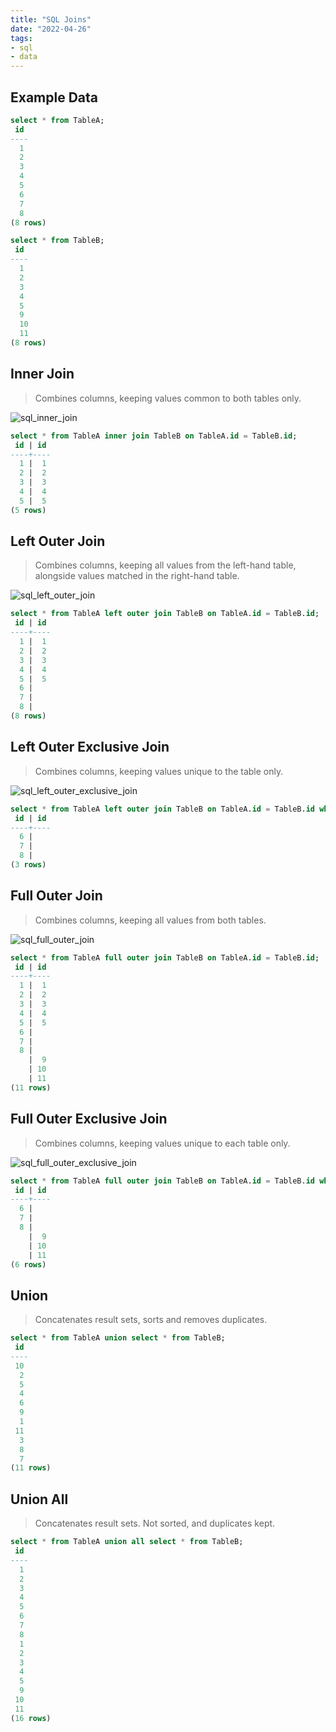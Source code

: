 ```yaml
---
title: "SQL Joins"
date: "2022-04-26"
tags:
- sql
- data
---
```


## Example Data

```sql
select * from TableA;
 id
----
  1
  2
  3
  4
  5
  6
  7
  8
(8 rows)

select * from TableB;
 id
----
  1
  2
  3
  4
  5
  9
  10
  11
(8 rows)

```

## Inner Join

> Combines columns, keeping values common to both tables only.

![sql_inner_join](files/sql_inner_join.svg)

```sql
select * from TableA inner join TableB on TableA.id = TableB.id;
 id | id
----+----
  1 |  1
  2 |  2
  3 |  3
  4 |  4
  5 |  5
(5 rows)

```

## Left Outer Join

> Combines columns, keeping all values from the left-hand table, alongside values matched in the right-hand table.

![sql_left_outer_join](files/sql_left_outer_join.svg)

```sql
select * from TableA left outer join TableB on TableA.id = TableB.id;
 id | id
----+----
  1 |  1
  2 |  2
  3 |  3
  4 |  4
  5 |  5
  6 |
  7 |
  8 |
(8 rows)

```

## Left Outer Exclusive Join

> Combines columns, keeping values unique to the table only.

![sql_left_outer_exclusive_join](files/sql_left_outer_exclusive_join.svg)

```sql
select * from TableA left outer join TableB on TableA.id = TableB.id where TableB.id is null;
 id | id
----+----
  6 |
  7 |
  8 |
(3 rows)
```

## Full Outer Join

> Combines columns, keeping all values from both tables.

![sql_full_outer_join](files/sql_full_outer_join.svg)

```sql
select * from TableA full outer join TableB on TableA.id = TableB.id;
 id | id
----+----
  1 |  1
  2 |  2
  3 |  3
  4 |  4
  5 |  5
  6 |
  7 |
  8 |
    |  9
    | 10
    | 11
(11 rows)

```

## Full Outer Exclusive Join

> Combines columns, keeping values unique to each table only.

![sql_full_outer_exclusive_join](files/sql_full_outer_exclusive_join.svg)

```sql
select * from TableA full outer join TableB on TableA.id = TableB.id where TableA.id is null or TableB.id is null;
 id | id
----+----
  6 |
  7 |
  8 |
    |  9
    | 10
    | 11
(6 rows)
```

## Union

> Concatenates result sets, sorts and removes duplicates.

```sql
select * from TableA union select * from TableB;
 id
----
 10
  2
  5
  4
  6
  9
  1
 11
  3
  8
  7
(11 rows)
```

## Union All

> Concatenates result sets. Not sorted, and duplicates kept.

```sql
select * from TableA union all select * from TableB;
 id
----
  1
  2
  3
  4
  5
  6
  7
  8
  1
  2
  3
  4
  5
  9
 10
 11
(16 rows)
```
